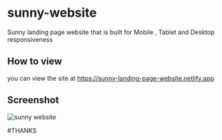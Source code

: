 # sunny-website
Sunny landing page website that is built for Mobile , Tablet and Desktop responsiveness
## How to view
you can view the site at https://sunny-landing-page-website.netlify.app
## Screenshot
![sunny website](https://d33wubrfki0l68.cloudfront.net/630f7db98de1a924baa807ab/screenshot_2022-08-31-15-27-00-0000.png)

#THANKS
